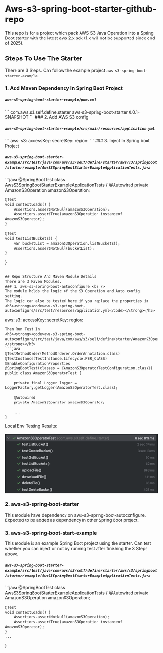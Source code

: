 # Aws-s3-spring-boot-starter-github-repo
This repo is for a project which pack AWS S3 Java Operation into a Spring Boot starter with the latest aws 2.x sdk (1.x will not be supported since end of 2025).

## Steps To Use The Starter
There are 3 Steps. Can follow the example project <code>aws-s3-spring-boot-starter-example</code>.
### 1. Add Maven Dependency In Spring Boot Project
<h5><strong><code>aws-s3-spring-boot-starter-example/pom.xml</code></strong></h5>
```
<dependency>
            <groupId>com.aws.s3.self.define.starter</groupId>
            <artifactId>aws-s3-spring-boot-starter</artifactId>
            <version>0.0.1-SNAPSHOT</version>
</dependency>
```
### 2. Add AWS S3 config
<h5><strong><code>aws-s3-spring-boot-starter-example/src/main/resources/application.yml</code></strong></h5>
```
aws:
  s3:
    accessKey: <Your Access Key>
    secretKey: <Your Secret Key>
    region: <Your Region>
```
### 3. Inject In Spring boot Project
<h5><strong><code>aws-s3-spring-boot-starter-example/src/test/java/com/aws/s3/self/define/starter/aws/s3/springboot/starter/example/AwsS3SpringBootStarterExampleApplicationTests.java</code></strong></h5>
```java
@SpringBootTest
class AwsS3SpringBootStarterExampleApplicationTests {
    @Autowired
    private AmazonS3Operation amazonS3Operation;

    @Test
    void contextLoads() {
        Assertions.assertNotNull(amazonS3Operation);
        Assertions.assertTrue(amazonS3Operation instanceof AmazonS3Operator);
    }

    @Test
    void testListBuckets() {
        var bucketList = amazonS3Operation.listBuckets();
        Assertions.assertNotNull(bucketList);
    }
}
```

## Repo Structure And Maven Module Details
There are 3 Maven Modules.
### 1. aws-s3-spring-boot-autoconfigure <br />
The module holds the logic of the S3 Operation and Auto config setting.
The logic can also be tested here if you replace the properties in
<h5><strong><code>aws-s3-spring-boot-autoconfigure/src/test/resources/application.yml</code></strong></h5>
```
aws:
  s3:
    accessKey: <Your Access Key>
    secretKey: <Your Secret Key>
    region: <Your Region>
```
Then Run Test In
<h5><strong><code>aws-s3-spring-boot-autoconfigure/src/test/java/com/aws/s3/self/define/starter/AmazonS3OperatorTest.java</code></strong></h5>
```java
@TestMethodOrder(MethodOrderer.OrderAnnotation.class)
@TestInstance(TestInstance.Lifecycle.PER_CLASS)
@EnableConfigurationProperties
@SpringBootTest(classes = {AmazonS3OperatorTestConfiguration.class})
public class AmazonS3OperatorTest {

    private final Logger logger = LoggerFactory.getLogger(AmazonS3OperatorTest.class);

    @Autowired
    private AmazonS3Operator amazonS3Operator;
    
    ...
}
```
Local Env Testing Results: <br/> <br />
![](local_unit_test_result.png)

### 2. aws-s3-spring-boot-starter <br />
This module have dependency on aws-s3-spring-boot-autoconfigure. Expected to be added as dependency in other Spring Boot project.
### 3. aws-s3-spring-boot-start-example <br />
This module is an example Spring Boot project using the starter. Can test whether you can inject or not by running test after finishing the 3 Steps above.

<h5><strong><code>aws-s3-spring-boot-starter-example/src/test/java/com/aws/s3/self/define/starter/aws/s3/springboot/starter/example/AwsS3SpringBootStarterExampleApplicationTests.java</code></strong></h5>
```java
@SpringBootTest
class AwsS3SpringBootStarterExampleApplicationTests {
    @Autowired
    private AmazonS3Operation amazonS3Operation;

    @Test
    void contextLoads() {
        Assertions.assertNotNull(amazonS3Operation);
        Assertions.assertTrue(amazonS3Operation instanceof AmazonS3Operator);
    }
    ...
}
```
